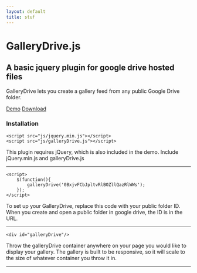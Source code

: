 ```yaml
---
layout: default
title: stuf
---
```


# GalleryDrive.js

## A basic jquery plugin for google drive hosted files

GalleryDrive lets you create a gallery feed from any public Google Drive folder.

[Demo](http://sconzen.github.io/projects/gallerydrive/demo.html) [Download](http://sconzen.github.io/projects/gallerydrive/gallerydrive.zip)

### Installation

	<script src="js/jquery.min.js"></script>
	<script src="js/galleryDrive.js"></script>

This plugin requires jQuery, which is also included in the demo. Include jQuery.min.js and galleryDrive.js

***

	<script>
		$(function(){
			galleryDrive('0BxjvFCbJpltvRlBOZllQazRlWWs');
		});
	</script>

To set up your GalleryDrive, replace this code with your public folder ID. When you create and open a public folder in google drive, the ID is in the URL.

***

	<div id="galleryDrive"/>

Throw the galleryDrive container anywhere on your page you would like to display your gallery. The gallery is built to be responsive, so it will scale to the size of whatever container you throw it in.

***